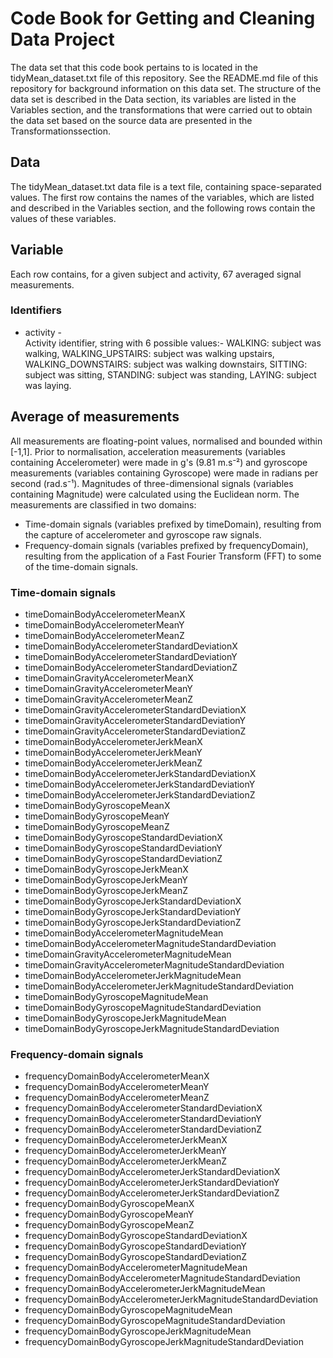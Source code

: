 # Code Book for Getting and Cleaning Data Project
The data set that this code book pertains to is located in the tidyMean_dataset.txt file of this repository.
See the README.md file of this repository for background information on this data set.
The structure of the data set is described in the Data section, its variables are listed in the Variables section, and the transformations that were carried out to obtain the data set based on the source data are presented in the Transformationssection.
## Data
The tidyMean_dataset.txt data file is a text file, containing space-separated values.
The first row contains the names of the variables, which are listed and described in the Variables section, and the following rows contain the values of these variables.
## Variable
Each row contains, for a given subject and activity, 67 averaged signal measurements.
### Identifiers
* activity -  
Activity identifier, string with 6 possible values:- 
WALKING: subject was walking,
WALKING_UPSTAIRS: subject was walking upstairs,
WALKING_DOWNSTAIRS: subject was walking downstairs,
SITTING: subject was sitting,
STANDING: subject was standing,
LAYING: subject was laying.
## Average of measurements
All measurements are floating-point values, normalised and bounded within [-1,1].
Prior to normalisation, acceleration measurements (variables containing Accelerometer) were made in g's (9.81 m.s⁻²) and gyroscope measurements (variables containing Gyroscope) were made in radians per second (rad.s⁻¹).
Magnitudes of three-dimensional signals (variables containing Magnitude) were calculated using the Euclidean norm.
The measurements are classified in two domains:
* Time-domain signals (variables prefixed by timeDomain), resulting from the capture of accelerometer and gyroscope raw signals.
* Frequency-domain signals (variables prefixed by frequencyDomain), resulting from the application of a Fast Fourier Transform (FFT) to some of the time-domain signals.
### Time-domain signals
* timeDomainBodyAccelerometerMeanX
* timeDomainBodyAccelerometerMeanY
* timeDomainBodyAccelerometerMeanZ
* timeDomainBodyAccelerometerStandardDeviationX
* timeDomainBodyAccelerometerStandardDeviationY
* timeDomainBodyAccelerometerStandardDeviationZ
* timeDomainGravityAccelerometerMeanX
* timeDomainGravityAccelerometerMeanY 
* timeDomainGravityAccelerometerMeanZ 
* timeDomainGravityAccelerometerStandardDeviationX
* timeDomainGravityAccelerometerStandardDeviationY
* timeDomainGravityAccelerometerStandardDeviationZ
* timeDomainBodyAccelerometerJerkMeanX
* timeDomainBodyAccelerometerJerkMeanY
* timeDomainBodyAccelerometerJerkMeanZ
* timeDomainBodyAccelerometerJerkStandardDeviationX
* timeDomainBodyAccelerometerJerkStandardDeviationY
* timeDomainBodyAccelerometerJerkStandardDeviationZ
* timeDomainBodyGyroscopeMeanX
* timeDomainBodyGyroscopeMeanY
* timeDomainBodyGyroscopeMeanZ
* timeDomainBodyGyroscopeStandardDeviationX
* timeDomainBodyGyroscopeStandardDeviationY
* timeDomainBodyGyroscopeStandardDeviationZ
* timeDomainBodyGyroscopeJerkMeanX
* timeDomainBodyGyroscopeJerkMeanY
* timeDomainBodyGyroscopeJerkMeanZ
* timeDomainBodyGyroscopeJerkStandardDeviationX
* timeDomainBodyGyroscopeJerkStandardDeviationY
* timeDomainBodyGyroscopeJerkStandardDeviationZ
* timeDomainBodyAccelerometerMagnitudeMean
* timeDomainBodyAccelerometerMagnitudeStandardDeviation
* timeDomainGravityAccelerometerMagnitudeMean
* timeDomainGravityAccelerometerMagnitudeStandardDeviation
* timeDomainBodyAccelerometerJerkMagnitudeMean
* timeDomainBodyAccelerometerJerkMagnitudeStandardDeviation
* timeDomainBodyGyroscopeMagnitudeMean
* timeDomainBodyGyroscopeMagnitudeStandardDeviation
* timeDomainBodyGyroscopeJerkMagnitudeMean
* timeDomainBodyGyroscopeJerkMagnitudeStandardDeviation
### Frequency-domain signals
* frequencyDomainBodyAccelerometerMeanX
* frequencyDomainBodyAccelerometerMeanY
* frequencyDomainBodyAccelerometerMeanZ
* frequencyDomainBodyAccelerometerStandardDeviationX
* frequencyDomainBodyAccelerometerStandardDeviationY
* frequencyDomainBodyAccelerometerStandardDeviationZ
* frequencyDomainBodyAccelerometerJerkMeanX
* frequencyDomainBodyAccelerometerJerkMeanY
* frequencyDomainBodyAccelerometerJerkMeanZ
* frequencyDomainBodyAccelerometerJerkStandardDeviationX
* frequencyDomainBodyAccelerometerJerkStandardDeviationY
* frequencyDomainBodyAccelerometerJerkStandardDeviationZ
* frequencyDomainBodyGyroscopeMeanX
* frequencyDomainBodyGyroscopeMeanY
* frequencyDomainBodyGyroscopeMeanZ 
* frequencyDomainBodyGyroscopeStandardDeviationX
* frequencyDomainBodyGyroscopeStandardDeviationY
* frequencyDomainBodyGyroscopeStandardDeviationZ
* frequencyDomainBodyAccelerometerMagnitudeMean
* frequencyDomainBodyAccelerometerMagnitudeStandardDeviation
* frequencyDomainBodyAccelerometerJerkMagnitudeMean 
* frequencyDomainBodyAccelerometerJerkMagnitudeStandardDeviation
* frequencyDomainBodyGyroscopeMagnitudeMean
* frequencyDomainBodyGyroscopeMagnitudeStandardDeviation
* frequencyDomainBodyGyroscopeJerkMagnitudeMean 
* frequencyDomainBodyGyroscopeJerkMagnitudeStandardDeviation
